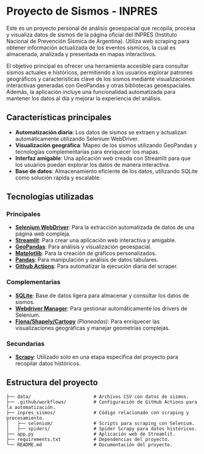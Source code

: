 # Proyecto de Sismos - INPRES

Este es un proyecto personal de análisis geoespacial que recopila, procesa y visualiza datos de sismos de la página oficial del INPRES (Instituto Nacional de Prevención Sísmica de Argentina). Utiliza web scraping para obtener información actualizada de los eventos sísmicos, la cual es almacenada, analizada y presentada en mapas interactivos. 

El objetivo principal es ofrecer una herramienta accesible para consultar sismos actuales e históricos, permitiendo a los usuarios explorar patrones geográficos y características clave de los sismos mediante visualizaciones interactivas generadas con GeoPandas y otras bibliotecas geoespaciales. Además, la aplicación incluye una funcionalidad automatizada para mantener los datos al día y mejorar la experiencia del análisis.



## Características principales

- **Automatización diaria**: Los datos de sismos se extraen y actualizan automáticamente utilizando Selenium WebDriver.
- **Visualización geográfica**: Mapeo de los sismos utilizando GeoPandas y tecnologías complementarias para enriquecer los mapas.
- **Interfaz amigable**: Una aplicación web creada con Streamlit para que los usuarios puedan explorar los datos de manera interactiva.
- **Base de datos**: Almacenamiento eficiente de los datos, utilizando SQLite como solución rápida y escalable.

## Tecnologías utilizadas

### Principales
- **[Selenium WebDriver](https://www.selenium.dev/documentation/)**: Para la extracción automatizada de datos de una página web compleja.
- **[Streamlit](https://streamlit.io/)**: Para crear una aplicación web interactiva y amigable.
- **[GeoPandas](https://geopandas.org/)**: Para análisis y visualización geoespacial.
- **[Matplotlib](https://matplotlib.org/)**: Para la creación de gráficos personalizados.
- **[Pandas](https://pandas.pydata.org/)**: Para manipulación y análisis de datos tabulares.
- **[Github Actions](https://github.com/features/actions)**: Para automatizar la ejecución diaria del scraper.

### Complementarias
- **[SQLite](https://www.sqlite.org/)**: Base de datos ligera para almacenar y consultar los datos de sismos.
- **[Webdriver Manager](https://github.com/SergeyPirogov/webdriver_manager)**: Para gestionar automáticamente los drivers de Selenium.
- **[Fiona/Shapely/Cartopy](https://github.com/Toblerity/Fiona)** *(Planeadas)*: Para enriquecer las visualizaciones geográficas y manejar geometrías complejas.

### Secundarias
- **[Scrapy](https://scrapy.org/)**: Utilizado solo en una etapa específica del proyecto para recopilar datos históricos.

## Estructura del proyecto

```plaintext
├── data/                       # Archivos CSV con datos de sismos.
├── .github/workflows/          # Configuración de GitHub Actions para la automatización.
├── inpres_sismos/              # Código relacionado con scraping y procesamiento.
│   ├── selenium/               # Scripts para scraping con Selenium.
│   ├── spiders/                # Spider Scrapy para datos históricos.
├── app.py                      # Aplicación web de Streamlit.
├── requirements.txt            # Dependencias del proyecto.
└── README.md                   # Documentación del proyecto.
